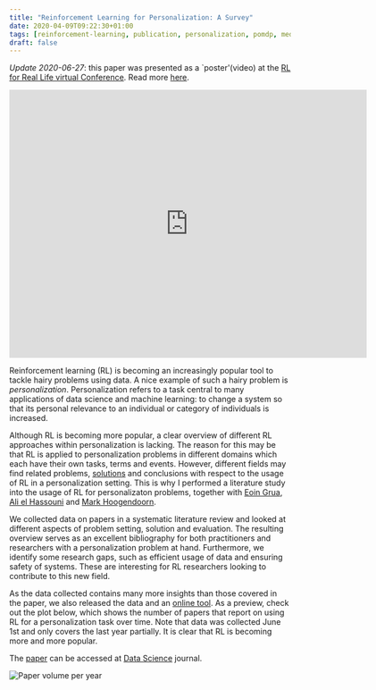 ```yaml
---
title: "Reinforcement Learning for Personalization: A Survey"
date: 2020-04-09T09:22:30+01:00
tags: [reinforcement-learning, publication, personalization, pomdp, media]
draft: false
---
```


*Update 2020-06-27*: this paper was presented as a `poster'(video) at the [RL for Real Life virtual
Conference](https://sites.google.com/view/RL4RealLife). Read more
[here](/posts/rl-at-workshop/).
<iframe src="https://archive.org/embed/rlfor-real-life-2020" width="640" height="480"
frameborder="0" webkitallowfullscreen="true" mozallowfullscreen="true" allowfullscreen></iframe>

Reinforcement learning (RL) is becoming an increasingly popular tool to tackle hairy problems
using data. A nice example of such a hairy problem is *personalization*. Personalization 
refers to a task central to many applications of data science and machine learning: to change a
system so that its personal relevance to an individual or category of individuals is increased.

Although RL is becoming more popular, a clear overview of different RL approaches within
personalization is lacking. The reason for this may be that RL is applied to personalization
problems in different domains which each have their own tasks, terms and events. However,
different fields may find related problems, [solutions](/posts/personalized-dm) and conclusions
with respect to the usage of RL in a personalization setting. This is why I
performed a literature study into the usage of RL for personalizaton problems, together with [Eoin
Grua](https://emgrua.github.io/), [Ali el Hassouni](https://alihassouni.github.io/) and [Mark
Hoogendoorn](https://www.cs.vu.nl/~mhoogen/).

We collected data on papers in a systematic literature review and looked at different aspects
of problem setting, solution and evaluation. The resulting overview serves as an excellent
bibliography for both practitioners and researchers with a personalization problem at hand.
Furthermore, we identify some research gaps, such as efficient usage of data and ensuring safety
of systems. These are interesting for RL researchers looking to contribute to this new field.

As the data collected contains many more insights than those covered in the paper, we also
released the data and an [online tool](/rl4personalization). As a preview,
check out the plot below, which shows the number of papers that report on using RL for a
personalization task over time. Note that data was collected June 1st and only covers the last
year partially. It is clear that RL is becoming more and more popular.

The [paper](https://doi.org/10.3233/DS-200028) can be accessed at [Data Science](https://www.iospress.nl/journal/data-science/) journal.

![Paper volume per year](/imgs/rl-for-pers-survey/paper_volume_per_year.png)
